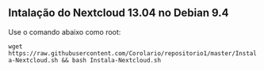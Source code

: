## Intalação do Nextcloud 13.04 no Debian 9.4

Use o comando abaixo como root:

`wget https://raw.githubusercontent.com/Corolario/repositorio1/master/Instala-Nextcloud.sh && bash Instala-Nextcloud.sh`
